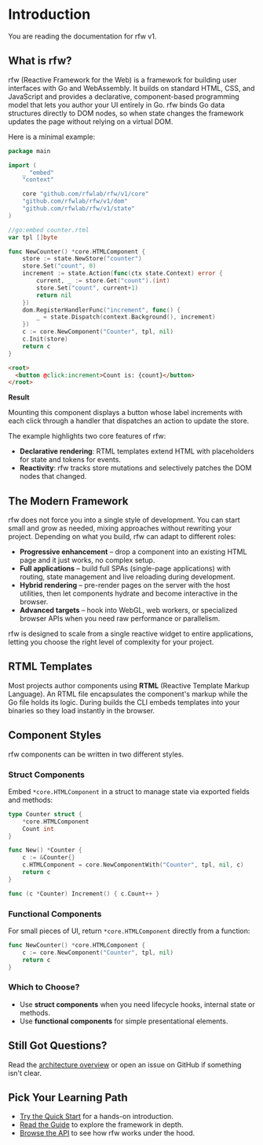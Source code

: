 # Introduction

You are reading the documentation for rfw v1.

## What is rfw?

rfw (Reactive Framework for the Web) is a framework for building user interfaces with Go and WebAssembly. It builds on standard HTML, CSS, and JavaScript and provides a declarative, component-based programming model that lets you author your UI entirely in Go. rfw binds Go data structures directly to DOM nodes, so when state changes the framework updates the page without relying on a virtual DOM.

Here is a minimal example:

```go
package main

import (
    _ "embed"
    "context"

    core "github.com/rfwlab/rfw/v1/core"
    "github.com/rfwlab/rfw/v1/dom"
    "github.com/rfwlab/rfw/v1/state"
)

//go:embed counter.rtml
var tpl []byte

func NewCounter() *core.HTMLComponent {
    store := state.NewStore("counter")
    store.Set("count", 0)
    increment := state.Action(func(ctx state.Context) error {
        current, _ := store.Get("count").(int)
        store.Set("count", current+1)
        return nil
    })
    dom.RegisterHandlerFunc("increment", func() {
        _ = state.Dispatch(context.Background(), increment)
    })
    c := core.NewComponent("Counter", tpl, nil)
    c.Init(store)
    return c
}
```

```html
<root>
  <button @click:increment>Count is: {count}</button>
</root>
```

**Result**

Mounting this component displays a button whose label increments with each click through a handler that dispatches an action to update the store.

The example highlights two core features of rfw:

- **Declarative rendering**: RTML templates extend HTML with placeholders for state and tokens for events.
- **Reactivity**: rfw tracks store mutations and selectively patches the DOM nodes that changed.

## The Modern Framework

rfw does not force you into a single style of development. You can start small and grow as needed, mixing approaches without rewriting your project. Depending on what you build, rfw can adapt to different roles:

- **Progressive enhancement** – drop a component into an existing HTML page and it just works, no complex setup.
- **Full applications** – build full SPAs (single-page applications) with routing, state management and live reloading during development.
- **Hybrid rendering** – pre-render pages on the server with the host utilities, then let components hydrate and become interactive in the browser.
- **Advanced targets** – hook into WebGL, web workers, or specialized browser APIs when you need raw performance or parallelism.

rfw is designed to scale from a single reactive widget to entire applications, letting you choose the right level of complexity for your project.

## RTML Templates

Most projects author components using **RTML** (Reactive Template Markup Language). An RTML file encapsulates the component's markup while the Go file holds its logic. During builds the CLI embeds templates into your binaries so they load instantly in the browser.

## Component Styles

rfw components can be written in two different styles.

### Struct Components

Embed `*core.HTMLComponent` in a struct to manage state via exported fields and methods:

```go
type Counter struct {
    *core.HTMLComponent
    Count int
}

func New() *Counter {
    c := &Counter{}
    c.HTMLComponent = core.NewComponentWith("Counter", tpl, nil, c)
    return c
}

func (c *Counter) Increment() { c.Count++ }
```

### Functional Components

For small pieces of UI, return `*core.HTMLComponent` directly from a function:

```go
func NewCounter() *core.HTMLComponent {
    c := core.NewComponent("Counter", tpl, nil)
    return c
}
```

### Which to Choose?

- Use **struct components** when you need lifecycle hooks, internal state or methods.
- Use **functional components** for simple presentational elements.

## Still Got Questions?

Read the [architecture overview](./architecture) or open an issue on GitHub if something isn't clear.

## Pick Your Learning Path

- [Try the Quick Start](./getting-started/quick-start) for a hands-on introduction.
- [Read the Guide](./guide/features) to explore the framework in depth.
- [Browse the API](../api/core) to see how rfw works under the hood.
